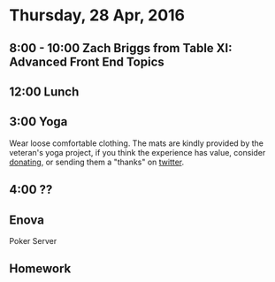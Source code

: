 Thursday, 28 Apr, 2016
======================

8:00 - 10:00 Zach Briggs from Table XI: Advanced Front End Topics
-----------------------------------------------------------------

12:00 Lunch
-----------

3:00 Yoga
---------

Wear loose comfortable clothing.
The mats are kindly provided by the veteran's yoga project,
if you think the experience has value, consider [donating](http://www.veteransyogaproject.org/donate.html),
or sending them a "thanks" on [twitter](https://twitter.com/veteransyoga).

4:00 ??
-------

Enova
-----

Poker Server

Homework
--------
